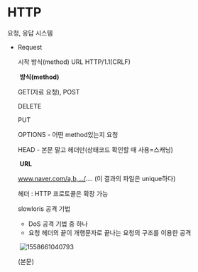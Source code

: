 # HTTP

요청, 응답 시스템

- Request

  시작	방식(method)	URL	HTTP/1.1(CRLF)

  ​			**방식(method)**

  GET(자료 요청), POST

  DELETE

  PUT

  OPTIONS - 어떤 method있는지 요청

  HEAD - 본문 말고 헤더만(상태코드 확인할 때 사용=스캐닝)

  ​										**URL**

  www.naver.com/a,b,.../.... (이 결과의 파일은 unique하다)

  

  헤더 : HTTP 프로토콜은 확장 가능

  slowloris 공격 기법 

  - DoS 공격 기법 중 하나
  - 요청 헤더의 끝이 개행문자로 끝나는 요청의 구조를 이용한 공격

  ​		![1558661040793](C:\Users\student\AppData\Roaming\Typora\typora-user-images\1558661040793.png)

  (본문)